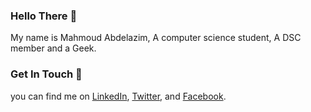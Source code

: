 ### Hello There 👋
My name is Mahmoud Abdelazim, A computer science student, A DSC member and a Geek.

### Get In Touch 🤙
you can find me on [LinkedIn](https://www.linkedin.com/in/mahmoudabdelazim), [Twitter](https://twitter.com/Abdel_Aziim), and [Facebook](https://www.facebook.com/Ma7moudabdelazim/). 
